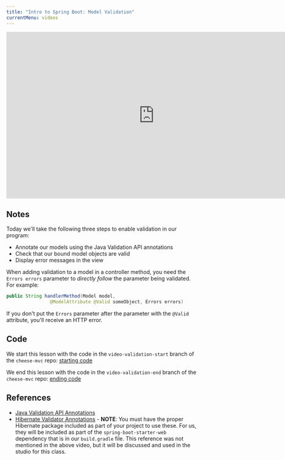 ```yaml
---
title: "Intro to Spring Boot: Model Validation"
currentMenu: videos
---
```


<div class="youtube-wrapper"><iframe width="776" height="437" src="https://www.youtube.com/embed/INLNoeCD-m8" frameborder="0" allowfullscreen></iframe></div>

## Notes

Today we'll take the following three steps to enable validation in our program:

* Annotate our models using the Java Validation API annotations
* Check that our bound model objects are valid
* Display error messages in the view

When adding validation to a model in a controller method, you need the `Errors errors` parameter to *directly follow* the parameter being validated. For example:

```java
public String handlerMethod(Model model,
                @ModelAttribute @Valid someObject, Errors errors)
```

If you don't put the `Errors` parameter after the parameter with the `@Valid` attribute, you'll receive an HTTP error.

## Code

We start this lesson with the code in the `video-validation-start` branch of the `cheese-mvc` repo: [starting code](https://github.com/LaunchCodeEducation/cheese-mvc/tree/video-validation-start)

We end this lesson with the code in the `video-validation-end` branch of the `cheese-mvc` repo: [ending code](https://github.com/LaunchCodeEducation/cheese-mvc/tree/video-validation-end)

## References

- [Java Validation API Annotations](http://docs.oracle.com/javaee/6/tutorial/doc/gircz.html)
- [Hibernate Validator Annotations](https://docs.jboss.org/hibernate/stable/validator/reference/en-US/html_single/#validator-defineconstraints-hv-constraints) - **NOTE**: You must have the proper Hibernate package included as part of your project to use these. For us, they will be included as part of the `spring-boot-starter-web` dependency that is in our `build.gradle` file. This reference was not mentioned in the above video, but it will be discussed and used in the studio for this class.
